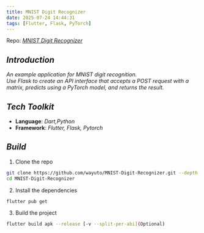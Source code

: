 ```yaml
---
title: MNIST Digit Recognizer
date: 2025-07-24 14:44:31
tags: [Flutter, Flask, PyTorch]
---
```


Repo: [*MNIST Digit Recognizer*](https://github.com/wayuto/MNIST-Digit-Recognizer)

## ***Introduction***
*An example application for MNIST digit recognition.*  
*Use Flask to create an API interface that accepts a POST request with a matrix, predicts using a PyTorch model, and returns the result.*

## ***Tech Toolkit***
- **Language**: *Dart,Python*
- **Framework**: *Flutter, Flask, Pytorch*

## ***Build***
1. Clone the repo
```bash
git clone https://github.com/wayuto/MNIST-Digit-Recognizer.git --depth 1
cd MNIST-Digit-Recognizer
```
2. Install the dependencies
```bash
flutter pub get
```
3. Build the project
```bash
flutter build apk --release [-v --split-per-abi](Optional)
```
